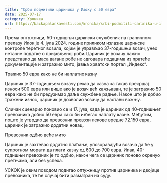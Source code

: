 ```yaml
---
title: "Срби подмитили цариника у Илоку с 50 евра"
date: 2025-07-17
category: Хроника
url: https://backapalankavesti.com/hronika/srbi-podmitili-carinika-u-iloku-s-50-eura/
---
```


Према оптужници, 50-годишњи царински службеник на граничном прелазу Илок је 4. јула 2024. године приликом излазне царинске контроле теретног возила, којим је управљао 37-годишњи возач, унео нетачне податке о пријављеној роби. Цариник је возачу лажно представио да маса вагане робе не одговара подацима из пратеће документације и затражио мито, јавља хрватски портал „Индекс“.

Тражио 50 евра како не би наплатио казну

Цариник је 37-годишњем возачу рекао да казна за такав прекршај износи 500 евра или више ако је возач већ кажњаван, те је затражио 50 евра како не би предузимао даље службене радње. Након што је добио тражени износ, цариник је дозволио возачу да настави вожњу.

Сличан сценарио поновио се и 17. јула, када је цариник од 40-годишњег превозника добио 50 евра како би избегao наплату казне. Међутим, пошто је утврдио да превозник превози лекове вредне 72.150 евра, цариник је затражио додатни новац.

Превозник одбио веће мито

Цариник је захтевао додатно плаћање, упозоравајући возача да ће у супротном морати да плати казну од 600 до 700 евра. Ипак, 40-годишњи превозник је то одбио, након чега се цариник поново окренуо претњама, али без успеха.

УСКОК је овим поводом подигао оптужницу против цариника и двојице превозника, те ће случај бити разматран на суду.
